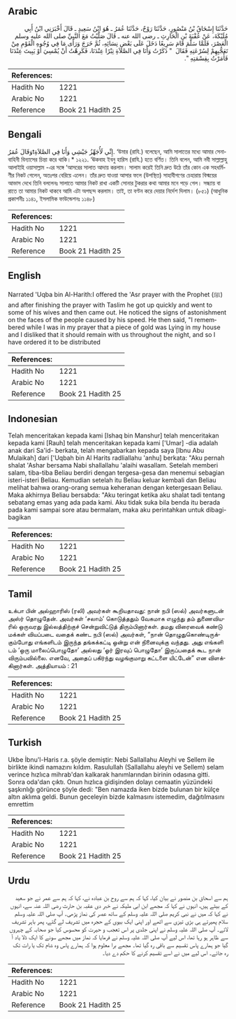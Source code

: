 ## Arabic


<div dir="rtl" lang="ar" style={{fontSize:'larger',backgroundColor:'#f8f9fa',padding:20}}>
حَدَّثَنَا إِسْحَاقُ بْنُ مَنْصُورٍ، حَدَّثَنَا رَوْحٌ، حَدَّثَنَا عُمَرُ ـ هُوَ ابْنُ سَعِيدٍ ـ قَالَ أَخْبَرَنِي ابْنُ أَبِي مُلَيْكَةَ، عَنْ عُقْبَةَ بْنِ الْحَارِثِ ـ رضى الله عنه ـ قَالَ صَلَّيْتُ مَعَ النَّبِيِّ صلى الله عليه وسلم الْعَصْرَ، فَلَمَّا سَلَّمَ قَامَ سَرِيعًا دَخَلَ عَلَى بَعْضِ نِسَائِهِ، ثُمَّ خَرَجَ وَرَأَى مَا فِي وُجُوهِ الْقَوْمِ مِنْ تَعَجُّبِهِمْ لِسُرْعَتِهِ فَقَالَ ‏ "‏ ذَكَرْتُ وَأَنَا فِي الصَّلاَةِ تِبْرًا عِنْدَنَا، فَكَرِهْتُ أَنْ يُمْسِيَ أَوْ يَبِيتَ عِنْدَنَا فَأَمَرْتُ بِقِسْمَتِهِ ‏"‏‏.‏
</div>
<div style={{backgroundColor:'#f8f9fa',padding:20, marginBottom: 10}}><table> <thead> <tr> <th>References:</th> <th></th> </tr> </thead> <tbody><tr><td>Hadith No</td><td>1221</td></tr><tr><td>Arabic No</td><td>1221</td></tr><tr><td>Reference</td><td>Book 21 Hadith 25</td></tr></tbody></table></div>

## Bengali


<div dir="ltr" lang="bn" style={{fontSize:'larger',backgroundColor:'#f8f9fa',padding:20}}>
وَقَالَ عُمَرُtإِنِّي لَأُجَهِّزُ جَيْشِي وَأَنَا فِي الصَّلاَةِ. ‘উমার (রাযি.) বলেছেন, আমি সালাতের মধ্যে আমার সেনাবাহিনী বিন্যাসের চিন্তা করে থাকি।* ১২২১. ‘ঊকবাহ ইবনু হারিস (রাযি.) হতে বর্ণিত। তিনি বলেন, আমি নবী সাল্লাল্লাহু আলাইহি ওয়াসাল্লাম -এর সঙ্গে ‘আসরের সালাত আদায় করলাম। সালাম করেই তিনি দ্রুত উঠে তাঁর কোন এক সহধর্মিণীর নিকট গেলেন, অতঃপর বেরিয়ে এলেন। তাঁর দ্রুত যাওয়া আসার ফলে (উপস্থিত) সাহাবীগণের চেহারায় বিস্ময়ের আভাস দেখে তিনি বললেনঃ সালাতে আমার নিকট রাখা একটি সোনার টুকরার কথা আমার মনে পড়ে গেল। সন্ধ্যায় বা রাতে তা আমার নিকট থাকবে আমি এটা অপছন্দ করলাম। তাই, তা বণ্টন করে দেয়ার নির্দেশ দিলাম। (৮৫১) (আধুনিক প্রকাশনীঃ ১১৪১, ইসলামিক ফাউন্ডেশনঃ ১১৪৮)
</div>
<div style={{backgroundColor:'#f8f9fa',padding:20, marginBottom: 10}}><table> <thead> <tr> <th>References:</th> <th></th> </tr> </thead> <tbody><tr><td>Hadith No</td><td>1221</td></tr><tr><td>Arabic No</td><td>1221</td></tr><tr><td>Reference</td><td>Book 21 Hadith 25</td></tr></tbody></table></div>

## English


<div dir="ltr" lang="en" style={{fontSize:'larger',backgroundColor:'#f8f9fa',padding:20}}>
Narrated 'Uqba bin Al-Harith:I offered the 'Asr prayer with the Prophet (ﷺ) and after finishing the prayer with Taslim he got up quickly and went to some of his wives and then came out. He noticed the signs of astonishment on the faces of the people caused by his speed. He then said, "I remembered while I was in my prayer that a piece of gold was Lying in my house and I disliked that it should remain with us throughout the night, and so I have ordered it to be distributed
</div>
<div style={{backgroundColor:'#f8f9fa',padding:20, marginBottom: 10}}><table> <thead> <tr> <th>References:</th> <th></th> </tr> </thead> <tbody><tr><td>Hadith No</td><td>1221</td></tr><tr><td>Arabic No</td><td>1221</td></tr><tr><td>Reference</td><td>Book 21 Hadith 25</td></tr></tbody></table></div>

## Indonesian


<div dir="ltr" lang="id" style={{fontSize:'larger',backgroundColor:'#f8f9fa',padding:20}}>
Telah menceritakan kepada kami [Ishaq bin Manshur] telah menceritakan kepada kami [Rauh] telah menceritakan kepada kami ['Umar] -dia adalah anak dari Sa'id- berkata, telah mengabarkan kepada saya [Ibnu Abu Mulaikah] dari ['Uqbah bin Al Harits radliallahu 'anhu] berkata: "Aku pernah shalat 'Ashar bersama Nabi shallallahu 'alaihi wasallam. Setelah memberi salam, tiba-tiba Beliau berdiri dengan tergesa-gesa dan menemui sebagian isteri-isteri Beliau. Kemudian setelah itu Beliau keluar kembali dan Beliau melihat bahwa orang-orang semua keheranan dengan ketergesaan Beliau. Maka akhirnya Beliau bersabda: "Aku teringat ketika aku shalat tadi tentang sebatang emas yang ada pada kami. Aku tidak suka bila benda itu berada pada kami sampai sore atau bermalam, maka aku perintahkan untuk dibagi-bagikan
</div>
<div style={{backgroundColor:'#f8f9fa',padding:20, marginBottom: 10}}><table> <thead> <tr> <th>References:</th> <th></th> </tr> </thead> <tbody><tr><td>Hadith No</td><td>1221</td></tr><tr><td>Arabic No</td><td>1221</td></tr><tr><td>Reference</td><td>Book 21 Hadith 25</td></tr></tbody></table></div>

## Tamil


<div dir="ltr" lang="ta" style={{fontSize:'larger',backgroundColor:'#f8f9fa',padding:20}}>
உக்பா பின் அல்ஹாரிஸ் (ரலி) அவர்கள் கூறியதாவது: நான் நபி (ஸல்) அவர்களுடன் அஸ்ர் தொழுதேன். அவர்கள் ‘சலாம்’ கொடுத்ததும் வேகமாக எழுந்து தம் துணைவியரில் ஒருவரது இல்லத்திற்குச் சென்றுவிட்டுத் திரும்பினார்கள். தமது விரைவைக் கண்டு மக்கள் வியப்படை வதைக் கண்ட நபி (ஸல்) அவர்கள், “நான் தொழுதுகொண்டிருக்கும்போது எங்களிடம் இருந்த தங்கக்கட்டி ஒன்று என் நினைவுக்கு வந்தது. அது எங்களி டம் ‘ஒரு மாலைப்பொழுதோ’ அல்லது ‘ஓர் இரவுப் பொழுதோ’ இருப்பதைக் கூட நான் விரும்பவில்லை. எனவே, அதைப் பகிர்ந்து வழங்குமாறு கட்டளை யிட்டேன்” என விளக்கினார்கள். அத்தியாயம் : 21
</div>
<div style={{backgroundColor:'#f8f9fa',padding:20, marginBottom: 10}}><table> <thead> <tr> <th>References:</th> <th></th> </tr> </thead> <tbody><tr><td>Hadith No</td><td>1221</td></tr><tr><td>Arabic No</td><td>1221</td></tr><tr><td>Reference</td><td>Book 21 Hadith 25</td></tr></tbody></table></div>

## Turkish


<div dir="ltr" lang="tr" style={{fontSize:'larger',backgroundColor:'#f8f9fa',padding:20}}>
Ukbe İbnu'l-Haris r.a. şöyle demiştir: Nebi Sallallahu Aleyhi ve Sellem ile birlikte ikindi namazını kıldım. Rasulullah (Sallallahu aleyhi ve Sellem) selam verince hızlıca mihrab'dan kalkarak hanımlarından birinin odasına gitti. Sonra oda'dan çıktı. Onun hızlıca gidişinden dolayı cemaatin yüzündeki şaşkınlığı görünce şöyle dedi: "Ben namazda iken bizde bulunan bir külçe altın aklıma geldi. Bunun geceleyin bizde kalmasını istemedim, dağıtılmasını emrettim
</div>
<div style={{backgroundColor:'#f8f9fa',padding:20, marginBottom: 10}}><table> <thead> <tr> <th>References:</th> <th></th> </tr> </thead> <tbody><tr><td>Hadith No</td><td>1221</td></tr><tr><td>Arabic No</td><td>1221</td></tr><tr><td>Reference</td><td>Book 21 Hadith 25</td></tr></tbody></table></div>

## Urdu


<div dir="rtl" lang="ur" style={{fontSize:'larger',backgroundColor:'#f8f9fa',padding:20}}>
ہم سے اسحاق بن منصور نے بیان کیا، کہا کہ ہم سے روح بن عبادہ نے، کہا کہ ہم سے عمر نے جو سعید کے بیٹے ہیں، انہوں نے کہا کہ مجھے ابن ابی ملیکہ نے خبر دی عقبہ بن حارث رضی اللہ عنہ سے، انہوں نے کہا کہ میں نے نبی کریم صلی اللہ علیہ وسلم کے ساتھ عصر کی نماز پڑھی۔ آپ صلی اللہ علیہ وسلم سلام پھیرتے ہی بڑی تیزی سے اٹھے اور اپنی ایک بیوی کے حجرہ میں تشریف لے گئے، پھر باہر تشریف لائے۔ آپ صلی اللہ علیہ وسلم نے اپنی جلدی پر اس تعجب و حیرت کو محسوس کیا جو صحابہ کے چہروں سے ظاہر ہو رہا تھا، اس لیے آپ صلی اللہ علیہ وسلم نے فرمایا کہ نماز میں مجھے سونے کا ایک ڈلا یاد آ گیا جو ہمارے پاس تقسیم سے باقی رہ گیا تھا۔ مجھے برا معلوم ہوا کہ ہمارے پاس وہ شام تک یا رات تک رہ جائے۔ اس لیے میں نے اسے تقسیم کرنے کا حکم دے دیا۔
</div>
<div style={{backgroundColor:'#f8f9fa',padding:20, marginBottom: 10}}><table> <thead> <tr> <th>References:</th> <th></th> </tr> </thead> <tbody><tr><td>Hadith No</td><td>1221</td></tr><tr><td>Arabic No</td><td>1221</td></tr><tr><td>Reference</td><td>Book 21 Hadith 25</td></tr></tbody></table></div>